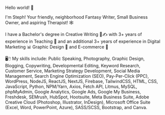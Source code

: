 Hello world! 👋

I'm Steph! Your friendly, neighborhood Fantasy Writer, Small Business Owner, and aspiring Therapist! 🕸️

I have a Bachelor's degree in Creative Writing 📖✍️ with 3+ years of experience in Teaching 🍎 and an additional 3+ years of experience in Digital Marketing 📊 Graphic Design 🎨 and E-commerce 🛒

🖥️🖱️ My skills include: Public Speaking, Photography, Graphic Design, Blogging, Copywriting, Developmental Editing, Keyword Research, Customer Service, Marketing Strategy Development, Social Media Management, Search Engine Optimization (SEO), Pay-Per-Click (PPC), WordPress, NodeJS, ReactJS, NextJS, Firebase, TailwindCSS, HTML, CSS, JavaScript, Python, NPM/Yarn, Axios, Fetch API, Litmus, MySQL, phpMyAdmin, Google Analytics, Google Ads, Google My Business, Freshdesk, SEMrush, HubSpot, Hootsuite, Meta Business Suite, Adobe Creative Cloud (Photoshop, Illustrator, InDesign), Microsoft Office Suite (Excel, Word, PowerPoint, Azure), SASS/SCSS, Bootstrap, and Canva.
